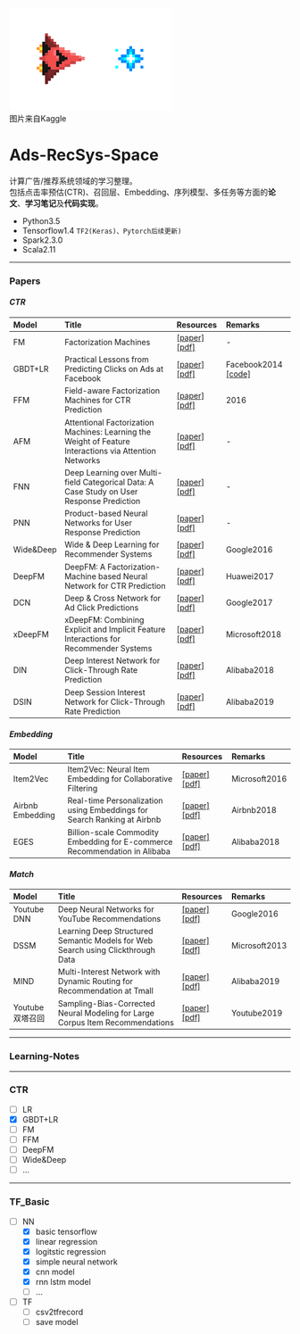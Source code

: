 ![from kaggle](halite-banner.gif)  
图片来自Kaggle
# **Ads-RecSys-Space**

计算广告/推荐系统领域的学习整理。  
包括点击率预估(CTR)、召回层、Embedding、序列模型、多任务等方面的**论文**、**学习笔记**及**代码实现**。
* Python3.5
* Tensorflow1.4 `TF2(Keras)、Pytorch后续更新)`
* Spark2.3.0
* Scala2.11

---
### Papers
#### *CTR*
| Model | Title | Resources | Remarks |
|:-------|:----------|:------------|:------|
|FM|Factorization Machines|[[paper]](https://cseweb.ucsd.edu/classes/fa17/cse291-b/reading/Rendle2010FM.pdf) [[pdf]](./papers/Rendle2010FM.pdf)|-|
|GBDT+LR |Practical Lessons from Predicting Clicks on Ads at Facebook|[[paper]](https://research.fb.com/publications/practical-lessons-from-predicting-clicks-on-ads-at-facebook/) [[pdf]](./papers/practical-lessons-from-predicting-clicks-on-ads-at-facebook.pdf) |Facebook2014 [[code]](https://github.com/zspo/gbdt-xgboost-lr)|
|FFM|Field-aware Factorization Machines for CTR Prediction|[[paper]](https://dl.acm.org/doi/abs/10.1145/2959100.2959134) [[pdf]](./papers/ffm.pdf)|2016|
|AFM|Attentional Factorization Machines: Learning the Weight of Feature Interactions via Attention Networks|[[paper]](https://arxiv.org/abs/1708.04617) [[pdf]](./papers/afm.pdf)|-|
|FNN|Deep Learning over Multi-field Categorical Data: A Case Study on User Response Prediction|[[paper]](https://arxiv.org/abs/1601.02376) [[pdf]](./papers/fnn.pdf)|-|
|PNN|Product-based Neural Networks for User Response Prediction|[[paper]](https://arxiv.org/abs/1611.00144) [[pdf]](./papers/pnn.pdf)|-|
|Wide&Deep|Wide & Deep Learning for Recommender Systems|[[paper]](https://arxiv.org/pdf/1606.07792.pdf) [[pdf]](./papers/Wide&Deep.pdf)|Google2016|
|DeepFM|DeepFM: A Factorization-Machine based Neural Network for CTR Prediction|[[paper]](https://arxiv.org/abs/1703.04247) [[pdf]](./papers/deeofm.pdf)|Huawei2017|
|DCN|Deep & Cross Network for Ad Click Predictions|[[paper]](https://arxiv.org/abs/1708.05123) [[pdf]](./papers/dcn.pdf)|Google2017|
|xDeepFM|xDeepFM: Combining Explicit and Implicit Feature Interactions for Recommender Systems|[[paper]](https://arxiv.org/abs/1803.05170) [[pdf]](./papers/xdeepfm.pdf)|Microsoft2018|
|DIN|Deep Interest Network for Click-Through Rate Prediction|[[paper]](https://arxiv.org/abs/1706.06978) [[pdf]](./papers/din.pdf)|Alibaba2018|
|DSIN|Deep Session Interest Network for Click-Through Rate Prediction|[[paper]](https://arxiv.org/abs/1905.06482) [[pdf]](./papers/dsin.pdf)|Alibaba2019|

#### *Embedding*
| Model | Title | Resources | Remarks |
|:-------|:----------|:------------|:------|
|Item2Vec|Item2Vec: Neural Item Embedding for Collaborative Filtering|[[paper]](https://arxiv.org/abs/1603.04259) [[pdf]](./papers/item2vec.pdf)|Microsoft2016|
|Airbnb Embedding|Real-time Personalization using Embeddings for Search Ranking at Airbnb|[[paper]](https://dl.acm.org/doi/abs/10.1145/3219819.3219885) [[pdf]](./papers/airbnb_embedding.pdf)|Airbnb2018|
|EGES|Billion-scale Commodity Embedding for E-commerce Recommendation in Alibaba|[[paper]](https://arxiv.org/abs/1803.02349) [[pdf]](./papers/EGES.pdf)|Alibaba2018

#### *Match*
| Model | Title | Resources | Remarks |
|:-------|:----------|:------------|:------|
|Youtube DNN|Deep Neural Networks for YouTube Recommendations|[[paper]](https://research.google/pubs/pub45530/) [[pdf]](./papers/youtube_dnn.pdf)|Google2016|
|DSSM|Learning Deep Structured Semantic Models for Web Search using Clickthrough Data|[[paper]](https://dl.acm.org/doi/abs/10.1145/2505515.2505665) [[pdf]](./papers/dssm.pdf)|Microsoft2013|
|MIND|Multi-Interest Network with Dynamic Routing for Recommendation at Tmall|[[paper]](https://arxiv.org/abs/1904.08030) [[pdf]](./papers/mind.pdf)|Alibaba2019|
|Youtube 双塔召回|Sampling-Bias-Corrected Neural Modeling for Large Corpus Item Recommendations|[[paper]](https://dl.acm.org/doi/10.1145/3298689.3346996) [[pdf]](./papers/youtube2019.pdf)|Youtube2019|

---
### Learning-Notes


---
### CTR
* [ ] LR  
* [x] GBDT+LR  
* [ ] FM  
* [ ] FFM  
* [ ] DeepFM  
* [ ] Wide&Deep  
* [ ] ...

---
### TF_Basic
* [ ] NN
    * [x] basic tensorflow
    * [x] linear regression
    * [x] logitstic regression
    * [x] simple neural network
    * [x] cnn model
    * [x] rnn lstm model 
    * [ ] ...

* [ ] TF
    * [ ] csv2tfrecord
    * [ ] save model
